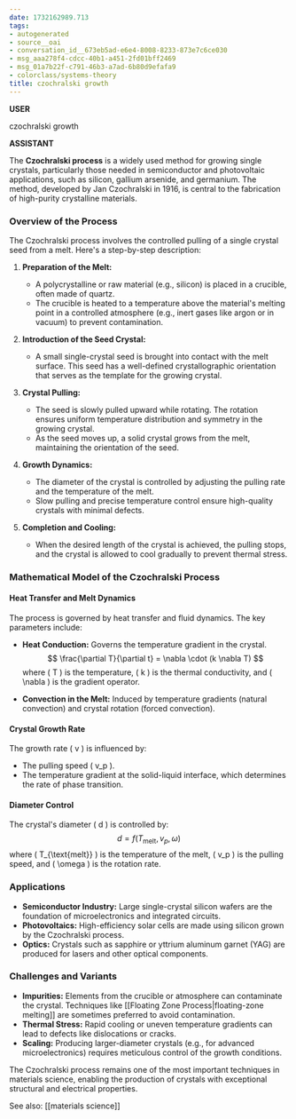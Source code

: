 ```yaml
---
date: 1732162989.713
tags:
- autogenerated
- source__oai
- conversation_id__673eb5ad-e6e4-8008-8233-873e7c6ce030
- msg_aaa278f4-cdcc-40b1-a451-2fd01bff2469
- msg_01a7b22f-c791-46b3-a7ad-6b80d9efafa9
- colorclass/systems-theory
title: czochralski growth
---
```


**USER**

czochralski growth


**ASSISTANT**

The **Czochralski process** is a widely used method for growing single crystals, particularly those needed in semiconductor and photovoltaic applications, such as silicon, gallium arsenide, and germanium. The method, developed by Jan Czochralski in 1916, is central to the fabrication of high-purity crystalline materials.

### Overview of the Process

The Czochralski process involves the controlled pulling of a single crystal seed from a melt. Here's a step-by-step description:

1. **Preparation of the Melt:**
   - A polycrystalline or raw material (e.g., silicon) is placed in a crucible, often made of quartz.
   - The crucible is heated to a temperature above the material's melting point in a controlled atmosphere (e.g., inert gases like argon or in vacuum) to prevent contamination.

2. **Introduction of the Seed Crystal:**
   - A small single-crystal seed is brought into contact with the melt surface. This seed has a well-defined crystallographic orientation that serves as the template for the growing crystal.

3. **Crystal Pulling:**
   - The seed is slowly pulled upward while rotating. The rotation ensures uniform temperature distribution and symmetry in the growing crystal.
   - As the seed moves up, a solid crystal grows from the melt, maintaining the orientation of the seed.

4. **Growth Dynamics:**
   - The diameter of the crystal is controlled by adjusting the pulling rate and the temperature of the melt.
   - Slow pulling and precise temperature control ensure high-quality crystals with minimal defects.

5. **Completion and Cooling:**
   - When the desired length of the crystal is achieved, the pulling stops, and the crystal is allowed to cool gradually to prevent thermal stress.

### Mathematical Model of the Czochralski Process

#### Heat Transfer and Melt Dynamics
The process is governed by heat transfer and fluid dynamics. The key parameters include:

- **Heat Conduction:** Governs the temperature gradient in the crystal.
  $$ \frac{\partial T}{\partial t} = \nabla \cdot (k \nabla T) $$
  where \( T \) is the temperature, \( k \) is the thermal conductivity, and \( \nabla \) is the gradient operator.

- **Convection in the Melt:** Induced by temperature gradients (natural convection) and crystal rotation (forced convection).

#### Crystal Growth Rate
The growth rate \( v \) is influenced by:
- The pulling speed \( v_p \).
- The temperature gradient at the solid-liquid interface, which determines the rate of phase transition.

#### Diameter Control
The crystal's diameter \( d \) is controlled by:
$$ d = f\left(T_{\text{melt}}, v_p, \omega \right) $$
where \( T_{\text{melt}} \) is the temperature of the melt, \( v_p \) is the pulling speed, and \( \omega \) is the rotation rate.

### Applications

- **Semiconductor Industry:** Large single-crystal silicon wafers are the foundation of microelectronics and integrated circuits.
- **Photovoltaics:** High-efficiency solar cells are made using silicon grown by the Czochralski process.
- **Optics:** Crystals such as sapphire or yttrium aluminum garnet (YAG) are produced for lasers and other optical components.

### Challenges and Variants

- **Impurities:** Elements from the crucible or atmosphere can contaminate the crystal. Techniques like [[Floating Zone Process|floating-zone melting]] are sometimes preferred to avoid contamination.
- **Thermal Stress:** Rapid cooling or uneven temperature gradients can lead to defects like dislocations or cracks.
- **Scaling:** Producing larger-diameter crystals (e.g., for advanced microelectronics) requires meticulous control of the growth conditions.

The Czochralski process remains one of the most important techniques in materials science, enabling the production of crystals with exceptional structural and electrical properties.

See also: [[materials science]]